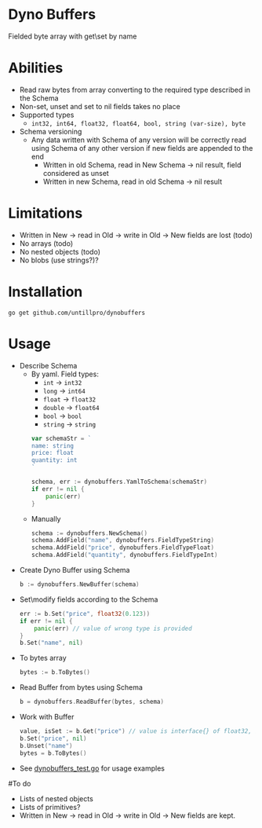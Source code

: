# Dyno Buffers

Fielded byte array with get\set by name

# Abilities
- Read raw bytes from array converting to the required type described in the Schema
- Non-set, unset and set to nil fields takes no place
- Supported types
  - `int32, int64, float32, float64, bool, string (var-size), byte`
- Schema versioning
  - Any data written with Schema of any version will be correctly read using Schema of any other version if new fields are appended to the end
    - Written in old Schema, read in New Schema -> nil result, field considered as unset
    - Written in new Schema, read in old Schema -> nil result

# Limitations
- Written in New -> read in Old -> write in Old -> New fields are lost (todo)
- No arrays (todo)
- No nested objects (todo)
- No blobs (use strings?)?

# Installation
`go get github.com/untillpro/dynobuffers`

# Usage
- Describe Schema
  - By yaml. Field types:
    - `int` -> `int32`
    - `long` -> `int64`
    - `float` -> `float32`
    - `double` -> `float64`
    - `bool` -> `bool`
    - `string` -> `string`
	```go
	var schemaStr = `
	name: string
	price: float
	quantity: int
	`

	schema, err := dynobuffers.YamlToSchema(schemaStr)
	if err != nil {
		panic(err)
	}
	```
  - Manually
	```go
	schema := dynobuffers.NewSchema()
	schema.AddField("name", dynobuffers.FieldTypeString)
	schema.AddField("price", dynobuffers.FieldTypeFloat)
	schema.AddField("quantity", dynobuffers.FieldTypeInt)
	```
- Create Dyno Buffer using Schema
	```go
	b := dynobuffers.NewBuffer(schema)
	```
- Set\modify fields according to the Schema
	```go
	err := b.Set("price", float32(0.123))
	if err != nil {
		panic(err) // value of wrong type is provided
	}
	b.Set("name", nil)
	```
- To bytes array
	```go
	bytes := b.ToBytes()
	```
- Read Buffer from bytes using Schema
	```go
	b = dynobuffers.ReadBuffer(bytes, schema)
	```
- Work with Buffer 
	```go
	value, isSet := b.Get("price") // value is interface{} of float32, isSet == true
	b.Set("price", nil)
	b.Unset("name")
	bytes = b.ToBytes()
	```
- See [dynobuffers_test.go](dynobuffers_test.go) for usage examples

#To do
- Lists of nested objects
- Lists of primitives?
- Written in New -> read in Old -> write in Old -> New fields are kept.
